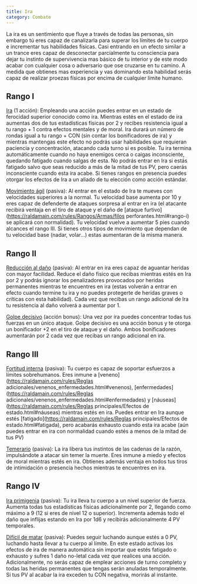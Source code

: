 ```yaml
---
title: Ira
category: Combate
---
```


La ira es un sentimiento que fluye a través de todas las personas, sin embargo tú eres capaz de canalizarla para superar los límites de tu cuerpo e incrementar tus habilidades físicas. Casi entrando en un efecto similar a un trance eres capaz de desconectar parcialmente tu consciencia para dejar tu instinto de supervivencia mas básico de tu interior y de este modo acabar con cualquier cosa o adversario que ose cruzarse en tu camino. A medida que obtienes mas experiencia y vas dominando esta habilidad serás capaz de realizar proezas físicas por encima de cualquier límite humano. 

## Rango I

<u>Ira</u> (1 acción): Empleando una acción puedes entrar en un estado de ferocidad superior conocido como ira. Mientras estés en el estado de ira aumentas dos de tus estadísticas físicas por 2 y recibes resistencia igual a tu rango + 1 contra efectos mentales y de moral. Ira durará un número de rondas igual a tu rango + CON (sin contar los bonificadores de ira) y mientras mantengas este efecto no podrás usar habilidades que requieran paciencia y concentración, atacando cada turno si es posible. Tu ira termina automáticamente cuando no haya enemigos cerca o caigas inconsciente, quedando fatigado cuando salgas de esta. No podrás entrar en Ira si estás fatigado salvo que seas reducido a más de la mitad de tus PV, pero caerás inconsciente cuando esta ira acabe. Si tienes rangos en presencia puedes otorgar los efectos de Ira a un aliado de tu elección como acción estándar.

<u>Movimiento ágil</u> (pasiva): Al entrar en el estado de Ira te mueves con velocidades superiores a la normal. Tu velocidad base aumenta por 10 y eres capaz de defenderte de ataques sorpresa al entrar en ira (el atacante recibirá ventaja en el tiro de ataque y el daño de [ataque furtivo](https://raldamain.com/rules/Rangos/Armas/filos perforantes.html#rango-i) se aplicará con normalidad). Tu velocidad vuelve a aumentar 5 pies cuando alcances el rango III. Si tienes otros tipos de movimiento que dependan de tu velocidad base (nadar, volar...) estas aumentaran de la misma manera.

## Rango II

<u>Reducción al daño</u> (pasiva): Al entrar en ira eres capaz de aguantar heridas con mayor facilidad. Reduce el daño físico que recibas mientras estés en Ira por 2 y podrás ignorar los penalizadores provocados por heridas permanentes mientras te encuentres en ira (estas volverán a entrar en efecto cuando termine tu ira y no puedes protegerte de heridas graves o críticas con esta habilidad). Cada vez que recibas un rango adicional de Ira tu resistencia al daño volverá a aumentar por 1.

<u>Golpe decisivo</u> (acción bonus): Una vez por ira puedes concentrar todas tus fuerzas en un único ataque. Golpe decisivo es una acción bonus y te otorga un bonificador +2 en el tiro de ataque y el daño. Ambos bonificadores aumentarán por 2 cada vez que recibas un rango adicional en ira.

## Rango III

<u>Fortitud interna</u> (pasiva): Tu cuerpo es capaz de soportar esfuerzos a límites sobrehumanos. Eres inmune a [veneno](https://raldamain.com/rules/Reglas adicionales/venenos_enfermedades.html#venenos), [enfermedades](https://raldamain.com/rules/Reglas adicionales/venenos_enfermedades.html#enfermedades) y [náuseas](https://raldamain.com/rules/Reglas principales/Efectos de estado.html#náuseas) mientras estés en ira. Puedes entrar en Ira aunque estés [fatigado](https://raldamain.com/rules/Reglas principales/Efectos de estado.html#fatigada), pero acabarás exhausto cuando esta ira acabe (aún puedes entrar en ira con normalidad cuando estés a menos de la mitad de tus PV)

<u>Temerario</u> (pasiva): La ira libera tus instintos de las cadenas de la razón, impulsándote a atacar sin temer la muerte. Eres inmune a miedo y efectos de moral mientras estés en ira. Obtienes además ventaja en todos tus tiros de intimidación o presencia hechos mientras te encuentres en ira.

## Rango IV

<u>Ira primigenia</u> (pasiva): Tu ira lleva tu cuerpo a un nivel superior de fuerza. Aumenta todas tus estadísticas físicas adicionalmente por 2, llegando como máximo a 9 (12 si eres de nivel 12 o superior). Incrementa además todo el daño que inflijas estando en Ira por 1d6 y recibirás adicionalmente 4 PV temporales.

<u>Difícil de matar</u> (pasiva): Puedes seguir luchando aunque estés a 0 PV, luchando hasta llevar a tu cuerpo al límite. En este estado activas los efectos de ira de manera automática sin importar que estés fatigado o exhausto y sufres 1 daño no-letal cada vez que realices una acción. Adicionalmente, no serás capaz de emplear acciones de turno completo y todas las heridas permanentes que tengas serán anuladas temporalmente. Si tus PV al acabar la ira exceden tu CON negativa, morirás al instante.
